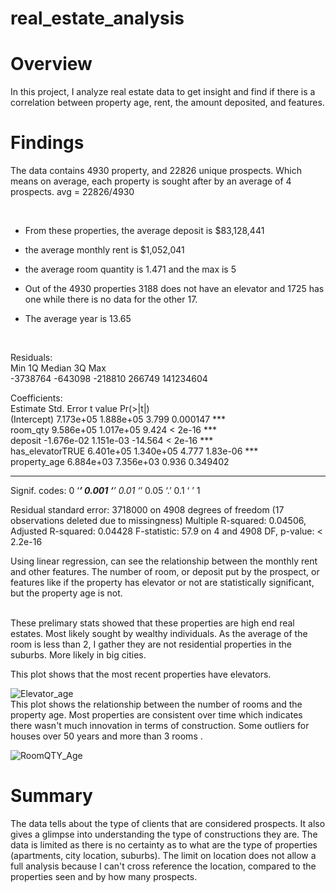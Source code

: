 # real_estate_analysis


# Overview

In this project, I analyze real estate data to get insight and find if there is a correlation between property age, rent, the amount deposited, and features. 

# Findings 

The data contains 4930 property, and 22826 unique prospects. 
Which means on average, each property is sought after by an average of 4 prospects.
avg = 22826/4930

<br/>

* From these properties, the average deposit is 
$83,128,441

* the average monthly rent is $1,052,041 

* the average room quantity is 1.471 and the max is 5

* Out of the 4930 properties 3188 does not have an elevator and 1725 has one while there is no data for the other 17. 
* The average year is 13.65

<br/>

Residuals: <br/>
      Min        1Q    Median        3Q       Max <br/>
 -3738764   -643098   -218810    266749 141234604 <br/>

Coefficients: <br/>
                   Estimate  Std. Error t value Pr(>|t|)    <br/>
(Intercept)       7.173e+05  1.888e+05   3.799 0.000147 *** <br/>
room_qty          9.586e+05  1.017e+05   9.424  < 2e-16 *** <br/>
deposit          -1.676e-02  1.151e-03 -14.564  < 2e-16 *** <br/>
has_elevatorTRUE  6.401e+05  1.340e+05   4.777 1.83e-06 *** <br/>
property_age      6.884e+03  7.356e+03   0.936 0.349402  <br/>

---
Signif. codes:  0 ‘***’ 0.001 ‘**’ 0.01 ‘*’ 0.05 ‘.’ 0.1 ‘ ’ 1 <br/>

Residual standard error: 3718000 on 4908 degrees of freedom
  (17 observations deleted due to missingness)
Multiple R-squared:  0.04506,	Adjusted R-squared:  0.04428 
F-statistic:  57.9 on 4 and 4908 DF,  p-value: < 2.2e-16
<br/>

Using linear regression, can see the relationship between the monthly rent and other features. 
The number of room, or deposit put by the prospect, or features like if the property has elevator or not
are statistically significant, but the property age is not. 

<br/>
These prelimary stats showed that these properties are high end real estates. Most likely sought by wealthy individuals. 
As the average of the room is less than 2, I gather they are not residential properties in the suburbs. More likely in big cities. 

This plot shows that the most recent properties have elevators. 

![Elevator_age](https://user-images.githubusercontent.com/86452750/162046533-e402f02d-512c-41e2-9e00-1d635b2d1609.png)
<br/>
This plot shows the relationship between the number of rooms and the property age.
Most properties are consistent over time which indicates there wasn't much innovation in terms of construction. 
Some outliers for houses over 50 years and more than 3 rooms .

![RoomQTY_Age](https://user-images.githubusercontent.com/86452750/162046584-c1f22769-b22d-4965-8942-944f68bbfc88.png)


# Summary 

The data tells about the type of clients that are considered prospects. It also gives a glimpse into understanding the type of constructions they are. 
The data is limited as there is no certainty as to what are the type of properties (apartments, city location, suburbs). The limit on location does not 
allow a full analysis because I can't cross reference the location, compared to the properties seen and by how many prospects. 
